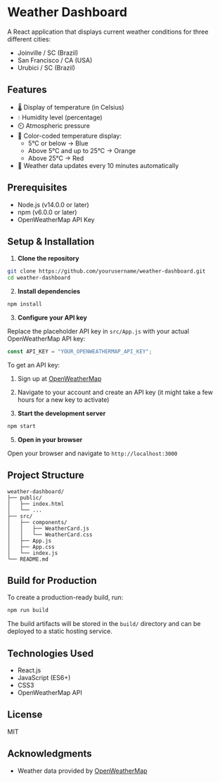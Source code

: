 # Weather Dashboard

A React application that displays current weather conditions for three different cities:

- Joinville / SC (Brazil)
- San Francisco / CA (USA)
- Urubici / SC (Brazil)

## Features

- 🌡️ Display of temperature (in Celsius)
- 💧 Humidity level (percentage)
- ⏲️ Atmospheric pressure
- 🎨 Color-coded temperature display:
  - 5°C or below → Blue
  - Above 5°C and up to 25°C → Orange
  - Above 25°C → Red
- 🔄 Weather data updates every 10 minutes automatically

## Prerequisites

- Node.js (v14.0.0 or later)
- npm (v6.0.0 or later)
- OpenWeatherMap API Key

## Setup & Installation

1. **Clone the repository**

```bash
git clone https://github.com/yourusername/weather-dashboard.git
cd weather-dashboard
```

2. **Install dependencies**

```bash
npm install
```

3. **Configure your API key**

Replace the placeholder API key in `src/App.js` with your actual OpenWeatherMap API key:

```javascript
const API_KEY = "YOUR_OPENWEATHERMAP_API_KEY";
```

To get an API key:

1. Sign up at [OpenWeatherMap](https://openweathermap.org/)
2. Navigate to your account and create an API key (it might take a few hours for a new key to activate)

3. **Start the development server**

```bash
npm start
```

5. **Open in your browser**

Open your browser and navigate to `http://localhost:3000`

## Project Structure

```
weather-dashboard/
├── public/
│   ├── index.html
│   └── ...
├── src/
│   ├── components/
│   │   ├── WeatherCard.js
│   │   └── WeatherCard.css
│   ├── App.js
│   ├── App.css
│   └── index.js
└── README.md
```

## Build for Production

To create a production-ready build, run:

```bash
npm run build
```

The build artifacts will be stored in the `build/` directory and can be deployed to a static hosting service.

## Technologies Used

- React.js
- JavaScript (ES6+)
- CSS3
- OpenWeatherMap API

## License

MIT

## Acknowledgments

- Weather data provided by [OpenWeatherMap](https://openweathermap.org/)
